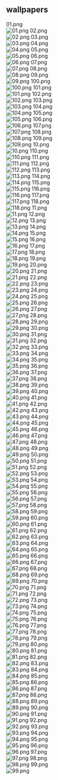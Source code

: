 ## wallpapers
01.png  
![01.png](01.png)
02.png  
![02.png](02.png)
03.png  
![03.png](03.png)
04.png  
![04.png](04.png)
05.png  
![05.png](05.png)
06.png  
![06.png](06.png)
07.png  
![07.png](07.png)
08.png  
![08.png](08.png)
09.png  
![09.png](09.png)
100.png  
![100.png](100.png)
101.png  
![101.png](101.png)
102.png  
![102.png](102.png)
103.png  
![103.png](103.png)
104.png  
![104.png](104.png)
105.png  
![105.png](105.png)
106.png  
![106.png](106.png)
107.png  
![107.png](107.png)
108.png  
![108.png](108.png)
109.png  
![109.png](109.png)
10.png  
![10.png](10.png)
110.png  
![110.png](110.png)
111.png  
![111.png](111.png)
112.png  
![112.png](112.png)
113.png  
![113.png](113.png)
114.png  
![114.png](114.png)
115.png  
![115.png](115.png)
116.png  
![116.png](116.png)
117.png  
![117.png](117.png)
118.png  
![118.png](118.png)
11.png  
![11.png](11.png)
12.png  
![12.png](12.png)
13.png  
![13.png](13.png)
14.png  
![14.png](14.png)
15.png  
![15.png](15.png)
16.png  
![16.png](16.png)
17.png  
![17.png](17.png)
18.png  
![18.png](18.png)
19.png  
![19.png](19.png)
20.png  
![20.png](20.png)
21.png  
![21.png](21.png)
22.png  
![22.png](22.png)
23.png  
![23.png](23.png)
24.png  
![24.png](24.png)
25.png  
![25.png](25.png)
26.png  
![26.png](26.png)
27.png  
![27.png](27.png)
28.png  
![28.png](28.png)
29.png  
![29.png](29.png)
30.png  
![30.png](30.png)
31.png  
![31.png](31.png)
32.png  
![32.png](32.png)
33.png  
![33.png](33.png)
34.png  
![34.png](34.png)
35.png  
![35.png](35.png)
36.png  
![36.png](36.png)
37.png  
![37.png](37.png)
38.png  
![38.png](38.png)
39.png  
![39.png](39.png)
40.png  
![40.png](40.png)
41.png  
![41.png](41.png)
42.png  
![42.png](42.png)
43.png  
![43.png](43.png)
44.png  
![44.png](44.png)
45.png  
![45.png](45.png)
46.png  
![46.png](46.png)
47.png  
![47.png](47.png)
48.png  
![48.png](48.png)
49.png  
![49.png](49.png)
50.png  
![50.png](50.png)
51.png  
![51.png](51.png)
52.png  
![52.png](52.png)
53.png  
![53.png](53.png)
54.png  
![54.png](54.png)
55.png  
![55.png](55.png)
56.png  
![56.png](56.png)
57.png  
![57.png](57.png)
58.png  
![58.png](58.png)
59.png  
![59.png](59.png)
60.png  
![60.png](60.png)
61.png  
![61.png](61.png)
62.png  
![62.png](62.png)
63.png  
![63.png](63.png)
64.png  
![64.png](64.png)
65.png  
![65.png](65.png)
66.png  
![66.png](66.png)
67.png  
![67.png](67.png)
68.png  
![68.png](68.png)
69.png  
![69.png](69.png)
70.png  
![70.png](70.png)
71.png  
![71.png](71.png)
72.png  
![72.png](72.png)
73.png  
![73.png](73.png)
74.png  
![74.png](74.png)
75.png  
![75.png](75.png)
76.png  
![76.png](76.png)
77.png  
![77.png](77.png)
78.png  
![78.png](78.png)
79.png  
![79.png](79.png)
80.png  
![80.png](80.png)
81.png  
![81.png](81.png)
82.png  
![82.png](82.png)
83.png  
![83.png](83.png)
84.png  
![84.png](84.png)
85.png  
![85.png](85.png)
86.png  
![86.png](86.png)
87.png  
![87.png](87.png)
88.png  
![88.png](88.png)
89.png  
![89.png](89.png)
90.png  
![90.png](90.png)
91.png  
![91.png](91.png)
92.png  
![92.png](92.png)
93.png  
![93.png](93.png)
94.png  
![94.png](94.png)
95.png  
![95.png](95.png)
96.png  
![96.png](96.png)
97.png  
![97.png](97.png)
98.png  
![98.png](98.png)
99.png  
![99.png](99.png)
